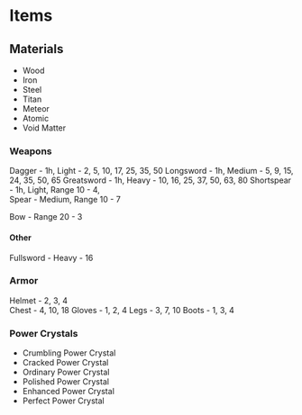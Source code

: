 # Items 

## Materials
- Wood
- Iron
- Steel
- Titan
- Meteor
- Atomic
- Void Matter

### Weapons
Dagger - 1h, Light - 2, 5, 10, 17, 25, 35, 50
Longsword - 1h, Medium - 5, 9, 15, 24, 35, 50, 65
Greatsword - 1h, Heavy - 10, 16, 25, 37, 50, 63, 80
Shortspear - 1h, Light, Range 10 - 4,  
Spear - Medium, Range 10 - 7 

Bow - Range 20 - 3

#### Other
Fullsword - Heavy - 16

### Armor
Helmet - 2, 3, 4  
Chest - 4, 10, 18
Gloves - 1, 2, 4
Legs - 3, 7, 10
Boots - 1, 3, 4

### Power Crystals
- Crumbling Power Crystal
- Cracked Power Crystal
- Ordinary Power Crystal
- Polished Power Crystal
- Enhanced Power Crystal
- Perfect Power Crystal